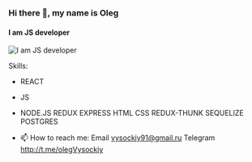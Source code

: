### Hi there 👋, my name is Oleg 
#### I am JS developer
![I am JS developer](https://arturssmirnovs.github.io/github-profile-readme-generator/images/banner.png)


Skills: 
- REACT
- JS
- NODE.JS
REDUX
EXPRESS
HTML
CSS
REDUX-THUNK
SEQUELIZE
POSTGRES

- 📫 How to reach me: 
Email vysockiy91@gmail.ru 
Telegram http://t.me/olegVysockiy

